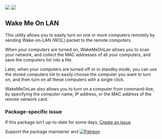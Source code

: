 [![](https://img.shields.io/chocolatey/v/wakemeonlan?color=green&label=wakemeonlan)](https://chocolatey.org/packages/wakemeonlan) [![](https://img.shields.io/chocolatey/dt/wakemeonlan)](https://chocolatey.org/packages/wakemeonlan)

## Wake Me On LAN
This utility allows you to easily turn on one or more computers remotely by sending 
Wake-on-LAN (WOL) packet to the remote computers.

When your computers are turned on,  WakeMeOnLan allows you to scan your network, and 
collect the MAC addresses of all your computers, and save the computers list into a file.

Later, when your computers are turned off or in standby mode, you can use the stored 
computers list to easily choose the computer you want to turn on, and then turn on all 
these computers with a single click.

WakeMeOnLan also allows you to turn on a computer from command-line, by specifying the 
computer name, IP address, or the MAC address of the remote network card.

### Package-specific issue
If this package isn't up-to-date for some days, [Create an issue](https://github.com/tunisiano187/Chocolatey-packages/issues/new/choose)

Support the package maintainer and [![Patreon](https://cdn.jsdelivr.net/gh/tunisiano187/Chocolatey-packages@d15c4e19c709e7148588d4523ffc6dd3cd3c7e5e/icons/patreon.png)](https://www.patreon.com/tunisiano)